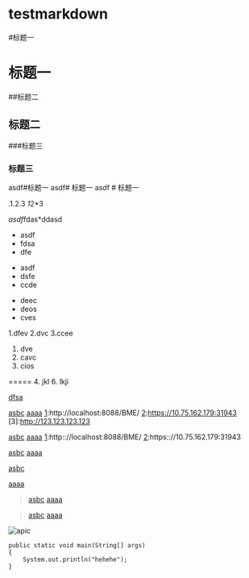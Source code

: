# testmarkdown

#标题一
# 标题一
##标题二
## 标题二
###标题三
### 标题三
asdf#标题一
asdf# 标题一
asdf # 标题一

.1.2.3
*1*2*3

*asdf*fdas*ddasd

* asdf
* fdsa
* dfe

- asdf
- dsfe
- ccde

+ deec
+ deos
+ cves

1.dfev
2.dvc
3.ccee

1. dve
2. cavc
3. cios

=====
4. jkl 
6. lkji

[dfsa](http://localhost:8088/BME/)

[asbc][1]
[aaaa][2]
[1]:http://localhost:8088/BME/
[2]:https://10.75.162.179:31943
[3]:http://123.123.123.123

[asbc][1]
[aaaa][2]
[1]:http:://localhost:8088/BME/
[2]:https:://10.75.162.179:31943

[asbc][1]
[aaaa][2]

[1]:http:://localhost:8088/BME/
[2]:https:://10.75.162.179:31943

[asbc][1]

[aaaa][2]

[1]: http://localhost:8088/BME/
[2]: https://10.75.162.179:31943

> [asbc][1]
> [aaaa][2]

[1]: http://localhost:8088/BME/
[2]: https://10.75.162.179:31943

> [asbc][1]
> [aaaa][2]

[1]: http:://localhost:8088/BME/
[2]: https:://10.75.162.179:31943

![apic](http://g.hiphotos.baidu.com/baike/w%3D268%3Bg%3D0/sign=7db961ccffdcd100cd9cff274ab0202d/6a600c338744ebf85c32affedef9d72a6159a7b4.jpg)

    public static void main(String[] args)
    {
        System.out.println("hehehe");
    }


